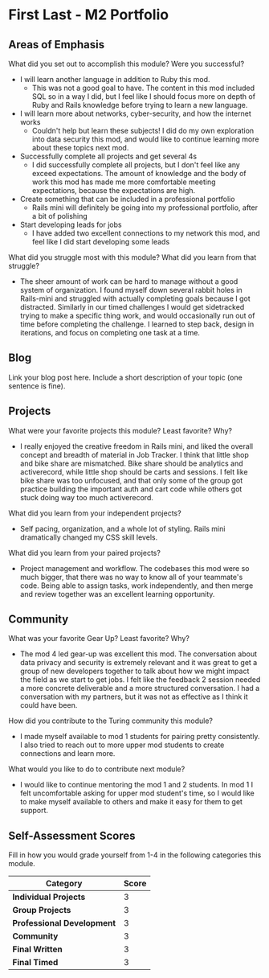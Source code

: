 # First Last - M2 Portfolio

## Areas of Emphasis

What did you set out to accomplish this module? Were you successful?
  * I will learn another language in addition to Ruby this mod.
    * This was not a good goal to have. The content in this mod included SQL so in a way I did, but I feel like I should focus more on depth of Ruby and Rails knowledge before trying to learn a new language.
  * I will learn more about networks, cyber-security, and how the internet works
    * Couldn't help but learn these subjects! I did do my own exploration into data security this mod, and would like to continue learning more about these topics next mod.
  * Successfully complete all projects and get several 4s
    * I did successfully complete all projects, but I don't feel like any exceed expectations. The amount of knowledge and the body of work this mod has made me more comfortable meeting expectations, because the expectations are high.
  * Create something that can be included in a professional portfolio
    * Rails mini will definitely be going into my professional portfolio, after a bit of polishing
  * Start developing leads for jobs
    * I have added two excellent connections to my network this mod, and feel like I did start developing some leads

What did you struggle most with this module? What did you learn from that struggle?
  * The sheer amount of work can be hard to manage without a good system of organization. I found myself down several rabbit holes in Rails-mini and struggled with actually completing goals because I got distracted. Similarly in our timed challenges I would get sidetracked trying to make a specific thing work, and would occasionally run out of time before completing the challenge. I learned to step back, design in iterations, and focus on completing one task at a time.

## Blog

Link your blog post here. Include a short description of your topic (one sentence is fine).

## Projects

What were your favorite projects this module? Least favorite? Why?
  * I really enjoyed the creative freedom in Rails mini, and liked the overall concept and breadth of material in Job Tracker. I think that little shop and bike share are mismatched. Bike share should be analytics and activerecord, while little shop should be carts and sessions. I felt like bike share was too unfocused, and that only some of the group got practice building the important auth and cart code while others got stuck doing way too much activerecord.

What did you learn from your independent projects?
  * Self pacing, organization, and a whole lot of styling. Rails mini dramatically changed my CSS skill levels.

What did you learn from your paired projects?
  * Project management and workflow. The codebases this mod were so much bigger, that there was no way to know all of your teammate's code. Being able to assign tasks, work independently, and then merge and review together was an excellent learning opportunity.

## Community

What was your favorite Gear Up? Least favorite? Why?
  * The mod 4 led gear-up was excellent this mod. The conversation about data privacy and security is extremely relevant and it was great to get a group of new developers together to talk about how we might impact the field as we start to get jobs. I felt like the feedback 2 session needed a more concrete deliverable and a more structured conversation. I had a conversation with my partners, but it was not as effective as I think it could have been.

How did you contribute to the Turing community this module?
  * I made myself available to mod 1 students for pairing pretty consistently. I also tried to reach out to more upper mod students to create connections and learn more.

What would you like to do to contribute next module?
  * I would like to continue mentoring the mod 1 and 2 students. In mod 1 I felt uncomfortable asking for upper mod student's time, so I would like to make myself available to others and make it easy for them to get support.

## Self-Assessment Scores

Fill in how you would grade yourself from 1-4 in the following categories this module.

| Category                     | Score |
| -----------------------------| ----- |
| **Individual Projects**      |   3   |
| **Group Projects**           |   3   |
| **Professional Development** |   3   |
| **Community**                |   3   |
| **Final Written**            |   3   |
| **Final Timed**              |   3   |
